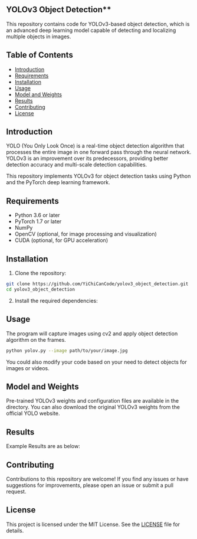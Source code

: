 ## YOLOv3 Object Detection**

This repository contains code for YOLOv3-based object detection, which is an advanced deep learning model capable of detecting and localizing multiple objects in images.


## Table of Contents

- [Introduction](#introduction)
- [Requirements](#requirements)
- [Installation](#installation)
- [Usage](#usage)
- [Model and Weights](#model-and-weights)
- [Results](#results)
- [Contributing](#contributing)
- [License](#license)

## Introduction

YOLO (You Only Look Once) is a real-time object detection algorithm that processes the entire image in one forward pass through the neural network. YOLOv3 is an improvement over its predecessors, providing better detection accuracy and multi-scale detection capabilities.

This repository implements YOLOv3 for object detection tasks using Python and the PyTorch deep learning framework.

## Requirements

- Python 3.6 or later
- PyTorch 1.7 or later
- NumPy
- OpenCV (optional, for image processing and visualization)
- CUDA (optional, for GPU acceleration)

## Installation

1. Clone the repository:

```bash
git clone https://github.com/YiChiCanCode/yolov3_object_detection.git
cd yolov3_object_detection
```

2. Install the required dependencies:

## Usage
The program will capture images using cv2 and apply object detection algorithm on the frames.

```bash
python yolov.py --image path/to/your/image.jpg
```

You could also modify your code based on your need to detect objects for images or videos. 

## Model and Weights

Pre-trained YOLOv3 weights and configuration files are available in the directory. You can also download the original YOLOv3 weights from the official YOLO website.

## Results

Example Results are as below:


## Contributing

Contributions to this repository are welcome! If you find any issues or have suggestions for improvements, please open an issue or submit a pull request.

## License

This project is licensed under the MIT License. See the [LICENSE](LICENSE) file for details.

